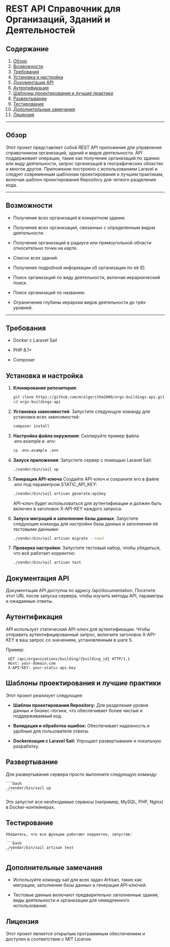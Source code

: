 # REST API Справочник для Организаций, Зданий и Деятельностей

## Содержание

1. [Обзор](#Обзор)
2. [Возможности](#Возможности)
3. [Требования](#Требования)
4. [Установка и настройка](#Установка-и-настройка)
5. [Документация API](#Документация-API)
6. [Аутентификация](#Аутентификация)
7. [Шаблоны проектирования и лучшие практики](#Шаблоны-проектирования-и-лучшие-практики)
8. [Развертывание](#Развертывание)
9. [Тестирование](#Тестирование)
10. [Дополнительные замечания](#Дополнительные-замечания)
11. [Лицензия](#Лицензия)
---

## Обзор

Этот проект представляет собой REST API приложение для управления справочником организаций, зданий и видов деятельности. API поддерживает операции, такие как получение организаций по зданию или виду деятельности, запрос организаций в географических областях и многое другое. Приложение построено с использованием Laravel и следует современным шаблонам проектирования и лучшим практикам, включая шаблон проектирования Repository для четкого разделения кода.

---

## Возможности

- Получение всех организаций в конкретном здании.
  
- Получение всех организаций, связанных с определенным видом деятельности.

- Получение организаций в радиусе или прямоугольной области относительно точки на карте.

- Список всех зданий.

- Получение подробной информации об организации по её ID.

- Поиск организаций по виду деятельности, включая иерархический поиск.

- Поиск организаций по названию.

- Ограничение глубины иерархии видов деятельности до трёх уровней.

---

## Требования

- Docker с Laravel Sail

- PHP 8.1+

- Composer

## Установка и настройка


1. **Клонирование репозитория**:
   ```bash
   git clone https://github.com/mralgorithm2000/orgs-buildings-api.git
   cd orgs-buildings-api
   ```

2. **Установка зависимостей**:
    Запустите следующую команду для установки всех зависимостей:
    ```bash
    composer install
    ```

3. **Настройка файла окружения**:
    Скопируйте пример файла .env.example в .env:
    ```bash
    cp .env.example .env
    ```
4. **Запуск приложения**:
    Запустите сервер с помощью Laravel Sail:
    ```bash
    ./vendor/bin/sail up
    ```

5. **Генерация API-ключа**
    Создайте API-ключ и сохраните его в файле .env под параметром STATIC_API_KEY:
    ```bash
   ./vendor/bin/sail artisan generate:apikey
    ```

    API-ключ будет использоваться для аутентификации и должен быть включен в заголовок X-API-KEY каждого запроса.

6. **Запуск миграций и заполнение базы данных**:
    Запустите следующие команды для настройки базы данных и заполнения её тестовыми данными:
    ```bash
   ./vendor/bin/sail artisan migrate --seed
    ```
7. **Проверка настройки**:
    Запустите тестовый набор, чтобы убедиться, что всё работает корректно:    
    
    ```bash
   ./vendor/bin/sail artisan test
    ```

## Документация API

Документация API доступна по адресу /api/documentation. Посетите этот URL после запуска сервера, чтобы изучить методы API, параметры и ожидаемые ответы.

## Аутентификация

API использует статический API-ключ для аутентификации. Чтобы отправить аутентифицированный запрос, включите заголовок X-API-KEY в ваш запрос со значением, установленным в шаге 5.

Пример:

   ```header
    GET /api/organizations/building/{building_id} HTTP/1.1
    Host: your-domain.com
    X-API-KEY: your-static-api-key
   ```

## Шаблоны проектирования и лучшие практики

Этот проект реализует следующее:

- **Шаблон проектирования Repository:** Для разделения уровня данных и бизнес-логики, что обеспечивает более чистый и поддерживаемый код.

- **Валидация и обработка ошибок:** Обеспечивает надежность и удобные для пользователя ответы.

- **Dockerизация с Laravel Sail:** Упрощает развертывание и локальную разработку.


## Развертывание

Для развертывания сервера просто выполните следующую команду:

    ```bash
    ./vendor/bin/sail up
    ```

Это запустит все необходимые сервисы (например, MySQL, PHP, Nginx) в Docker-контейнерах.


## Тестирование

    Убедитесь, что все функции работают корректно, запустив:

    ```bash
    ./vendor/bin/sail artisan test
    ```

## Дополнительные замечания

 - Используйте команду sail для всех задач Artisan, таких как миграции, заполнение базы данных и генерация API-ключей.

 - Тестовые данные включают предварительно заполненные здания, виды деятельности и организации для немедленного использования.

## Лицензия

Этот проект является открытым программным обеспечением и доступен в соответствии с MIT License.
